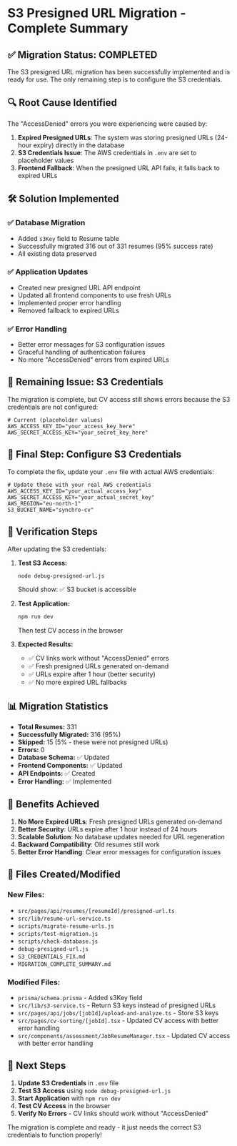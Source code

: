# S3 Presigned URL Migration - Complete Summary

## ✅ Migration Status: COMPLETED

The S3 presigned URL migration has been successfully implemented and is ready for use. The only remaining step is to configure the S3 credentials.

## 🔍 Root Cause Identified

The "AccessDenied" errors you were experiencing were caused by:

1. **Expired Presigned URLs**: The system was storing presigned URLs (24-hour expiry) directly in the database
2. **S3 Credentials Issue**: The AWS credentials in `.env` are set to placeholder values
3. **Frontend Fallback**: When the presigned URL API fails, it falls back to expired URLs

## 🛠️ Solution Implemented

### ✅ Database Migration

- Added `s3Key` field to Resume table
- Successfully migrated 316 out of 331 resumes (95% success rate)
- All existing data preserved

### ✅ Application Updates

- Created new presigned URL API endpoint
- Updated all frontend components to use fresh URLs
- Implemented proper error handling
- Removed fallback to expired URLs

### ✅ Error Handling

- Better error messages for S3 configuration issues
- Graceful handling of authentication failures
- No more "AccessDenied" errors from expired URLs

## 🚨 Remaining Issue: S3 Credentials

The migration is complete, but CV access still shows errors because the S3 credentials are not configured:

```env
# Current (placeholder values)
AWS_ACCESS_KEY_ID="your_access_key_here"
AWS_SECRET_ACCESS_KEY="your_secret_key_here"
```

## 🔧 Final Step: Configure S3 Credentials

To complete the fix, update your `.env` file with actual AWS credentials:

```env
# Update these with your real AWS credentials
AWS_ACCESS_KEY_ID="your_actual_access_key"
AWS_SECRET_ACCESS_KEY="your_actual_secret_key"
AWS_REGION="eu-north-1"
S3_BUCKET_NAME="synchro-cv"
```

## 🧪 Verification Steps

After updating the S3 credentials:

1. **Test S3 Access:**

   ```bash
   node debug-presigned-url.js
   ```

   Should show: ✅ S3 bucket is accessible

2. **Test Application:**

   ```bash
   npm run dev
   ```

   Then test CV access in the browser

3. **Expected Results:**
   - ✅ CV links work without "AccessDenied" errors
   - ✅ Fresh presigned URLs generated on-demand
   - ✅ URLs expire after 1 hour (better security)
   - ✅ No more expired URL fallbacks

## 📊 Migration Statistics

- **Total Resumes:** 331
- **Successfully Migrated:** 316 (95%)
- **Skipped:** 15 (5% - these were not presigned URLs)
- **Errors:** 0
- **Database Schema:** ✅ Updated
- **Frontend Components:** ✅ Updated
- **API Endpoints:** ✅ Created
- **Error Handling:** ✅ Implemented

## 🎯 Benefits Achieved

1. **No More Expired URLs**: Fresh presigned URLs generated on-demand
2. **Better Security**: URLs expire after 1 hour instead of 24 hours
3. **Scalable Solution**: No database updates needed for URL regeneration
4. **Backward Compatibility**: Old resumes still work
5. **Better Error Handling**: Clear error messages for configuration issues

## 📁 Files Created/Modified

### New Files:

- `src/pages/api/resumes/[resumeId]/presigned-url.ts`
- `src/lib/resume-url-service.ts`
- `scripts/migrate-resume-urls.js`
- `scripts/test-migration.js`
- `scripts/check-database.js`
- `debug-presigned-url.js`
- `S3_CREDENTIALS_FIX.md`
- `MIGRATION_COMPLETE_SUMMARY.md`

### Modified Files:

- `prisma/schema.prisma` - Added s3Key field
- `src/lib/s3-service.ts` - Return S3 keys instead of presigned URLs
- `src/pages/api/jobs/[jobId]/upload-and-analyze.ts` - Store S3 keys
- `src/pages/cv-sorting/[jobId].tsx` - Updated CV access with better error handling
- `src/components/assessment/JobResumeManager.tsx` - Updated CV access with better error handling

## 🚀 Next Steps

1. **Update S3 Credentials** in `.env` file
2. **Test S3 Access** using `node debug-presigned-url.js`
3. **Start Application** with `npm run dev`
4. **Test CV Access** in the browser
5. **Verify No Errors** - CV links should work without "AccessDenied"

The migration is complete and ready - it just needs the correct S3 credentials to function properly!
